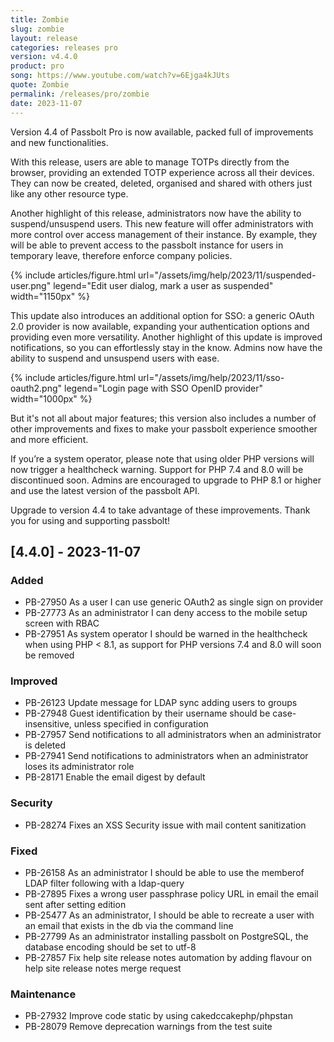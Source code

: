 ```yaml
---
title: Zombie
slug: zombie
layout: release
categories: releases pro
version: v4.4.0
product: pro
song: https://www.youtube.com/watch?v=6Ejga4kJUts
quote: Zombie
permalink: /releases/pro/zombie
date: 2023-11-07
---
```

Version 4.4 of Passbolt Pro is now available, packed full of improvements and new functionalities.

With this release, users are able to manage TOTPs directly from the browser, providing an extended TOTP experience
across all their devices. They can now be created, deleted, organised and shared with others just like any other
resource type.

Another highlight of this release, administrators now have the ability to suspend/unsuspend users. This new
feature will offer administrators with more control over access management of their instance. By example,
they will be able to prevent access to the passbolt instance for users in temporary leave, therefore enforce
company policies.

{% include articles/figure.html
url="/assets/img/help/2023/11/suspended-user.png"
legend="Edit user dialog, mark a user as suspended"
width="1150px"
%}

This update also introduces an additional option for SSO: a generic OAuth 2.0 provider is now available, 
expanding your authentication options and providing even more versatility. Another highlight of this update 
is improved notifications, so you can effortlessly stay in the know. Admins now have the ability to suspend and 
unsuspend users with ease.

{% include articles/figure.html
url="/assets/img/help/2023/11/sso-oauth2.png"
legend="Login page with SSO OpenID provider"
width="1000px"
%}

But it's not all about major features; this version also includes a number of other improvements and fixes to make 
your passbolt experience smoother and more efficient.

If you’re a system operator, please note that using older PHP versions will now trigger a healthcheck warning. 
Support for PHP 7.4 and 8.0 will be discontinued soon. Admins are encouraged to upgrade to PHP 8.1 or higher and 
use the latest version of the passbolt API.

Upgrade to version 4.4 to take advantage of these improvements. Thank you for using and supporting passbolt!

## [4.4.0] - 2023-11-07
### Added
- PB-27950 As a user I can use generic OAuth2 as single sign on provider
- PB-27773 As an administrator I can deny access to the mobile setup screen with RBAC
- PB-27951 As system operator I should be warned in the healthcheck when using PHP < 8.1, as support for PHP versions 7.4 and 8.0 will soon be removed

### Improved
- PB-26123 Update message for LDAP sync adding users to groups
- PB-27948 Guest identification by their username should be case-insensitive, unless specified in configuration
- PB-27957 Send notifications to all administrators when an administrator is deleted
- PB-27941 Send notifications to administrators when an administrator loses its administrator role
- PB-28171 Enable the email digest by default

### Security
- PB-28274 Fixes an XSS Security issue with mail content sanitization

### Fixed
- PB-26158 As an administrator I should be able to use the memberof LDAP filter following with a ldap-query
- PB-27895 Fixes a wrong user passphrase policy URL in email the email sent after setting edition
- PB-25477 As an administrator, I should be able to recreate a user with an email that exists in the db via the command line
- PB-27799 As an administrator installing passbolt on PostgreSQL, the database encoding should be set to utf-8
- PB-27857 Fix help site release notes automation by adding flavour on help site release notes merge request

### Maintenance
- PB-27932 Improve code static by using cakedccakephp/phpstan
- PB-28079 Remove deprecation warnings from the test suite
